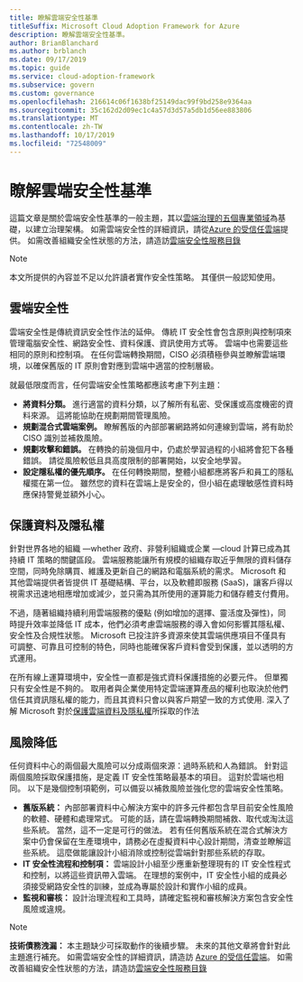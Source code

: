 ```yaml
---
title: 瞭解雲端安全性基準
titleSuffix: Microsoft Cloud Adoption Framework for Azure
description: 瞭解雲端安全性基準。
author: BrianBlanchard
ms.author: brblanch
ms.date: 09/17/2019
ms.topic: guide
ms.service: cloud-adoption-framework
ms.subservice: govern
ms.custom: governance
ms.openlocfilehash: 216614c06f1638bf25149dac99f9bd258e9364aa
ms.sourcegitcommit: 35c162d2d09ec1c4a57d3d57a5db1d56ee883806
ms.translationtype: MT
ms.contentlocale: zh-TW
ms.lasthandoff: 10/17/2019
ms.locfileid: "72548009"
---
```

# <a name="understand-the-cloud-security-baseline"></a>瞭解雲端安全性基準

這篇文章是關於雲端安全性基準的一般主題，其以[雲端治理的五個專業領域](../governance-disciplines.md)為基礎，以建立治理架構。 如需雲端安全性的詳細資訊，請從[Azure 的受信任雲端](https://azure.microsoft.com/overview/trusted-cloud)提供。 如需改善組織安全性狀態的方法，請造訪[雲端安全性服務目錄](https://www.microsoft.com/security/information-protection)

> [!NOTE]
> 本文所提供的內容並不足以允許讀者實作安全性策略。 其僅供一般認知使用。

## <a name="cloud-security"></a>雲端安全性

雲端安全性是傳統資訊安全性作法的延伸。 傳統 IT 安全性會包含原則與控制項來管理電腦安全性、網路安全性、資料保護、資訊使用方式等。 雲端中也需要這些相同的原則和控制項。 在任何雲端轉換期間，CISO 必須積極參與並瞭解雲端環境，以確保舊版的 IT 原則會對應到雲端中適當的控制層級。

就最低限度而言，任何雲端安全性策略都應該考慮下列主題：

- **將資料分類。** 進行適當的資料分類，以了解所有私密、受保護或高度機密的資料來源。 這將能協助在規劃期間管理風險。
- **規劃混合式雲端案例。** 瞭解舊版的內部部署網路將如何連線到雲端，將有助於 CISO 識別並補救風險。
- **規劃攻擊和錯誤。** 在轉換的前幾個月中，仍處於學習過程的小組將會犯下各種錯誤。 請從風險較低且具高度限制的部署開始，以安全地學習。
- **設定隱私權的優先順序。** 在任何轉換期間，整體小組都應將客戶和員工的隱私權擺在第一位。 雖然您的資料在雲端上是安全的，但小組在處理敏感性資料時應保持警覺並額外小心。

## <a name="protecting-data-and-privacy"></a>保護資料及隱私權

針對世界各地的組織 &mdash;whether 政府、非營利組織或企業 &mdash;cloud 計算已成為其持續 IT 策略的關鍵區段。 雲端服務能讓所有規模的組織存取近乎無限的資料儲存空間，同時免除購買、維護及更新自己的網路和電腦系統的需求。 Microsoft 和其他雲端提供者皆提供 IT 基礎結構、平台，以及軟體即服務 (SaaS)，讓客戶得以視需求迅速地相應增加或減少，並只需為其所使用的運算能力和儲存體支付費用。

不過，隨著組織持續利用雲端服務的優點 (例如增加的選擇、靈活度及彈性)，同時提升效率並降低 IT 成本，他們必須考慮雲端服務的導入會如何影響其隱私權、安全性及合規性狀態。 Microsoft 已投注許多資源來使其雲端供應項目不僅具有可調整、可靠且可控制的特色，同時也能確保客戶資料會受到保護，並以透明的方式運用。

在所有線上運算環境中，安全性一直都是強式資料保護措施的必要元件。 但單獨只有安全性是不夠的。 取用者與企業使用特定雲端運算產品的權利也取決於他們信任其資訊隱私權的能力，而且其資料只會以與客戶期望一致的方式使用. 深入了解 Microsoft 對於[保護雲端資料及隱私權](https://go.microsoft.com/fwlink/?LinkId=808242&clcid=0x409)所採取的作法

## <a name="risk-mitigation"></a>風險降低

任何資料中心的兩個最大風險可以分成兩個來源：過時系統和人為錯誤。 針對這兩個風險採取保護措施，是定義 IT 安全性策略最基本的項目。 這對於雲端也相同。 以下是幾個控制項範例，可以備妥以補救風險並強化您的雲端安全性策略。

- **舊版系統：** 內部部署資料中心解決方案中的許多元件都包含早目前安全性風險的軟體、硬體和處理常式。 可能的話，請在雲端轉換期間補救、取代或淘汰這些系統。 當然，這不一定是可行的做法。 若有任何舊版系統在混合式解決方案中仍會保留在生產環境中，請務必在虛擬資料中心設計期間，清查並瞭解這些系統。 這麼做能讓設計小組消除或控制從雲端針對那些系統的存取。
- **IT 安全性流程和控制項：** 雲端設計小組至少應重新整理現有的 IT 安全性程式和控制，以將這些資訊帶入雲端。 在理想的案例中，IT 安全性小組的成員必須接受網路安全性的訓練，並成為專屬於設計和實作小組的成員。
- **監視和審核：** 設計治理流程和工具時，請確定監視和審核解決方案包含安全性風險或違規。

> [!NOTE]
> **技術債務洩漏：** 本主題缺少可採取動作的後續步驟。 未來的其他文章將會針對此主題進行補充。 如需雲端安全性的詳細資訊，請造訪 [Azure 的受信任雲端](https://azure.microsoft.com/overview/trusted-cloud)。 如需改善組織安全性狀態的方法，請造訪[雲端安全性服務目錄](https://www.microsoft.com/security/information-protection)
